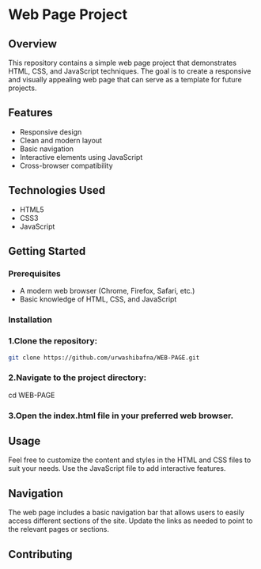 # Web Page Project

## Overview

This repository contains a simple web page project that demonstrates HTML, CSS, and JavaScript techniques. The goal is to create a responsive and visually appealing web page that can serve as a template for future projects.

## Features

- Responsive design
- Clean and modern layout
- Basic navigation
- Interactive elements using JavaScript
- Cross-browser compatibility

## Technologies Used

- HTML5
- CSS3
- JavaScript

## Getting Started

### Prerequisites

- A modern web browser (Chrome, Firefox, Safari, etc.)
- Basic knowledge of HTML, CSS, and JavaScript

### Installation

 ### 1.Clone the repository:
   ```bash
   git clone https://github.com/urwashibafna/WEB-PAGE.git
```
 ### 2.Navigate to the project directory:
cd WEB-PAGE
 ### 3.Open the index.html file in your preferred web browser.
 ## Usage
Feel free to customize the content and styles in the HTML and CSS files to suit your needs.
Use the JavaScript file to add interactive features.
 ## Navigation
The web page includes a basic navigation bar that allows users to easily access different sections of the site. Update the links as needed to point to the relevant pages or sections.

## Contributing
